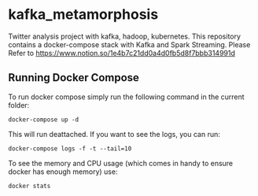 # kafka_metamorphosis
Twitter analysis project with kafka, hadoop, kubernetes.
This repository contains a docker-compose stack with Kafka and Spark Streaming.
Please Refer to
https://www.notion.so/1e4b7c21dd0a4d0fb5d8f7bbb314991d

## Running Docker Compose

To run docker compose simply run the following command in the current folder:

```
docker-compose up -d
```

This will run deattached. If you want to see the logs, you can run:

```
docker-compose logs -f -t --tail=10
```

To see the memory and CPU usage (which comes in handy to ensure docker has enough memory) use:

```
docker stats
```
